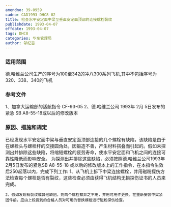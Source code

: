 ```yaml
---
amendno: 39-0959
cadno: CAD1993-DHC8-02
title: 检查水平安定面中梁至垂直安定面顶部的连接螺栓裂纹
publishdate: 1993-04-07
effdate: 1993-04-07
tags: DHC8
categories: 华东管理局
author: 邬纪召
---
```


### 适用范围 
德.哈维兰公司生产的序号为100至342的冲八300系列飞机,其中不包括序号为320、338、340的飞机

### 参考文件
1、加拿大运输部的适航指令 CF-93-05 
2、德.哈维兰公司 1993年 2月 5日发布的紧急 SB A8-55-18或以后的修改版本

### 原因、措施和规定 
已经发现水平安定面中梁与垂直安定面顶部连接的几个螺栓有缺陷，该缺陷是由于在螺栓头与螺栓杆的交接圆角处，因锻造不善，产生材料搭叠而引起的。假如未探测出并排除这些缺陷，将缩短螺栓的疲劳寿命，使水平安定面和飞机之间的连接可靠性降低而影响安全。 
    为探测出并排除这些缺陷，必须按照德.哈维兰公司1993年2月5日发布的紧急SB A8-55-18 或以后的修改版本上的工作指令，在本指令生效后250起落以内，完成下列工作: 
    1、从飞机上拆下中梁连接螺栓，并用磁粉探伤方法检查每个螺栓是否有裂纹，这些检查必须由获得飞机结构无损探伤证书的人员来完成。 
  
    2、假如发现有裂纹或其他缺陷，则两个螺栓都弃之不用，并用可用件更换。在重新安装中梁紧固件前，应由上段提到的合格人员对可用的替换螺栓进行磁粉探伤检查。

